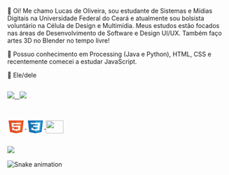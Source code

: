 👋 Oi! Me chamo Lucas de Oliveira, sou estudante de Sistemas e Mídias Digitais na Universidade Federal do Ceará e atualmente 
sou bolsista voluntário na Célula de Design e Multimídia. Meus estudos estão focados nas áreas de Desenvolvimento de Software
e Design UI/UX. Também faço artes 3D no Blender no tempo livre! 

🌱 Possuo conhecimento em Processing (Java e Python), HTML, CSS e recentemente comecei a estudar JavaScript.

🦄 Ele/dele

##

 <div align="left">
  <a href="https://github.com/woahlucas">
  <img height="150em" src="https://github-readme-stats.vercel.app/api?username=woahlucas&show_icons=true&theme=dracula&include_all_commits=true&count_private=true"/>
   &nbsp
  <img height="150em" src="https://github-readme-stats.vercel.app/api/top-langs/?username=woahlucas&layout=compact&langs_count=7&theme=dracula"/>
</div>
</div>
 
 ##

 <div style="display: inline_block"><br>
  <img align="center" alt="Rafa-HTML" height="30" width="40" src="https://raw.githubusercontent.com/devicons/devicon/master/icons/html5/html5-original.svg">
  <img align="center" alt="Rafa-CSS" height="30" width="40" src="https://raw.githubusercontent.com/devicons/devicon/master/icons/css3/css3-original.svg">
  <img align="center" height="30" width="40" src="https://cdn.jsdelivr.net/gh/devicons/devicon/icons/processing/processing-original.svg" />
</div>
 
 ##
 
 <div> 
  <a href="https://linkedin.com/in/woahlucas" target="_blank"><img src="https://img.shields.io/badge/-LinkedIn-%230077B5?style=for-the-badge&logo=linkedin&logoColor=white" target="_blank"></a> 
 
 ![Snake animation](https://github.com/woahlucas/woahlucas/blob/output/github-contribution-grid-snake.svg)
</div>
